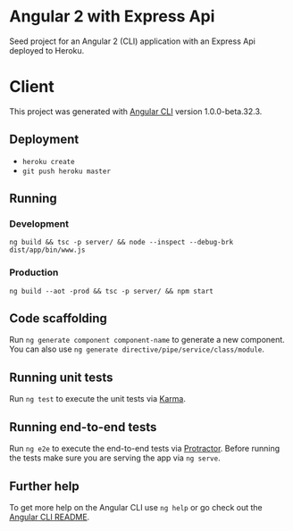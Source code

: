 # Angular 2 with Express Api

Seed project for an Angular 2 (CLI) application with an Express Api deployed to Heroku.

# Client

This project was generated with [Angular CLI](https://github.com/angular/angular-cli) version 1.0.0-beta.32.3.

## Deployment

* `heroku create`
* `git push heroku master`

## Running
### Development

`ng build && tsc -p server/ && node --inspect --debug-brk dist/app/bin/www.js`

### Production

`ng build --aot -prod && tsc -p server/ && npm start`

## Code scaffolding

Run `ng generate component component-name` to generate a new component. You can also use `ng generate directive/pipe/service/class/module`.

## Running unit tests

Run `ng test` to execute the unit tests via [Karma](https://karma-runner.github.io).

## Running end-to-end tests

Run `ng e2e` to execute the end-to-end tests via [Protractor](http://www.protractortest.org/).
Before running the tests make sure you are serving the app via `ng serve`.

## Further help

To get more help on the Angular CLI use `ng help` or go check out the [Angular CLI README](https://github.com/angular/angular-cli/blob/master/README.md).
